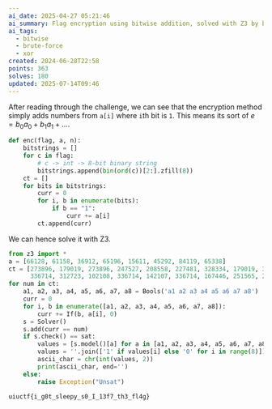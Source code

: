 ```yaml
---
ai_date: 2025-04-27 05:21:46
ai_summary: Flag encryption using bitwise addition, solved with Z3 by brute forcing binary combinations
ai_tags:
  - bitwise
  - brute-force
  - xor
created: 2024-06-28T22:58
points: 363
solves: 180
updated: 2025-07-14T09:46
---
```


After reading through the challenge, we can see that the encryption method simply adds numbers from `a[i]` where `i`th bit is `1`.
This means its sort of $e=b_0a_0+b_1a_1+\dots$.

```python
def enc(flag, a, n):
    bitstrings = []
    for c in flag:
        # c -> int -> 8-bit binary string
        bitstrings.append(bin(ord(c))[2:].zfill(8))
    ct = []
    for bits in bitstrings:
        curr = 0
        for i, b in enumerate(bits):
            if b == "1":
                curr += a[i]
        ct.append(curr)
```

We can hence solve it with Z3.

```python
from z3 import *
a = [66128, 61158, 36912, 65196, 15611, 45292, 84119, 65338]
ct = [273896, 179019, 273896, 247527, 208558, 227481, 328334, 179019, 336714, 292819, 102108, 208558, 336714, 312723, 158973, 208700, 208700, 163266, 244215,
      336714, 312723, 102108, 336714, 142107, 336714, 167446, 251565, 227481, 296857, 336714, 208558, 113681, 251565, 336714, 227481, 158973, 147400, 292819, 289507]
for num in ct:
    a1, a2, a3, a4, a5, a6, a7, a8 = Bools('a1 a2 a3 a4 a5 a6 a7 a8')
    curr = 0
    for i, b in enumerate([a1, a2, a3, a4, a5, a6, a7, a8]):
        curr += If(b, a[i], 0)
    s = Solver()
    s.add(curr == num)
    if s.check() == sat:
        values = [s.model()[a] for a in [a1, a2, a3, a4, a5, a6, a7, a8]]
        values = ''.join(['1' if values[i] else '0' for i in range(8)])
        ascii_char = chr(int(values, 2))
        print(ascii_char, end='')
    else:
        raise Exception("Unsat")
```

```flag
uiuctf{i_g0t_sleepy_s0_I_13f7_th3_fl4g}
```